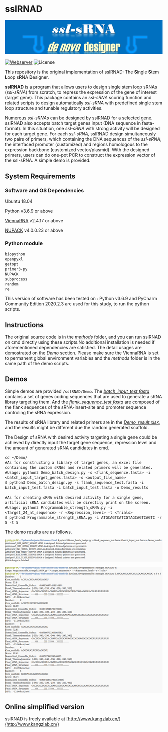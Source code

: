 # sslRNAD

![banner](https://github.com/hklz/sslRNAD/blob/main/img/sRNA.png)

[![Webserver](https://img.shields.io/badge/Webserver-available-blue)](http://www.kangzlab.cn/)
![License](https://img.shields.io/badge/License-MIT-orange)


This repository is the original implementation of sslRNAD: The **S**ingle **S**tem **L**oop s**R**NA **D**esigner.


**sslRNAD** is a program that allows users to design single stem loop sRNAs (*ssl-sRNA*) from scratch, to repress the expression of the gene of interest (target gene). This package contains an *ssl-sRNA* scoring function and related scripts to design automatically *ssl-sRNA* with predefined single stem loop structure and tunable regulatory activities. 

Numerous *ssl-sRNAs* can be designed by sslRNAD for a selected gene. sslRNAD also accepts batch target genes input (DNA sequence in fasta-format). In this situation, one *ssl-sRNA* with strong activity will be designed for each target gene. For each *ssl-sRNA*, sslRNAD design simultaneously two pairs of primers, which containing the DNA sequences of the *ssl-sRNA*, the interfaced promoter (customized) and regions homologous to the expression backbone (customized vector/plasmid). With the designed primers, users can do one-pot PCR to construct the expression vector of the ssl-sRNA. A simple demo is provided. 

## System Requirements

### Software and OS Dependencies

Ubuntu 18.04

Python v3.6.9 or above

[ViennaRNA](https://www.tbi.univie.ac.at/RNA/#download) v2.4.17 or above

[NUPACK](http://www.nupack.org/downloads) v4.0.0.23 or above

### Python module
```
biopython
openpyxl
getopt
primer3-py
NUPACK
subprocess
random
re
```

This version of software has been tested on : Python v3.6.9 and PyCharm Community Edition 2020.2.3 are used for this study, to run the python scripts.

## Instructions

The original source code is in the [*methods*](https://github.com/hklz/sslRNAD/tree/main/methods) folder, and you can run sslRNAD on cmd directly using these scripts.No additional installation is needed if aforementioned dependencies are satisfied. The detail usages are demostrated on the *Demo*  section. Please make sure the ViennaRNA is set to permanent global environment variables and the *methods*  folder is in the same path of the demo scripts.

## Demos
Simple demos are provided ```/sslRNAD/Demo```.
The [*batch_input_test.fasta*](https://github.com/hklz/sslRNAD/blob/main/Demo/batch_input_test.fasta) contains a set of genes coding sequences that are used to generate a sRNA library targeting them. And the [*flank_sequence_test.fasta*](https://github.com/hklz/sslRNAD/blob/main/Demo/flank_sequence_test.fasta) are composed of the flank sequences of the sRNA-insert-site and promoter sequence controling the sRNA expression.

The results of sRNA library and related primers are in the [*Demo_result.xlsx*](https://github.com/hklz/sslRNAD/blob/main/Demo/Demo_results.xlsx), and the results might be different due the random generated scaffold.

The Design of sRNA with desired activity targeting a single gene could be achieved by directly input the target gene sequence, repression level and the amount of generated sRNA candidates in cmd.

```
cd ~/Demo/
#As for constructing a library of target genes, an excel file containing the custom sRNAs and related primers will be generated.
#Usage: python3 Demo_batch_design.py -s <flank_sequence.fasta> -i <batch_input_target_genes.fasta> -o <output_file_name>
$ python3 Demo_batch_design.py -s flank_sequence_test.fasta -i batch_input_test.fasta -i batch_input_test.fasta -o Demo_results

#As for creating sRNA with desired activity for a single gene, artificial sRNA candidates will be directily print on the screen.
#Usage: python3 Programmable_strength_sRNA.py -i <Target_24_nt_sequence> -r <Repression_level> -t <Trials>
$ python3 Programmable_strength_sRNA.py -i ATGCAGTCATCGTAGCAGTCAGTC -r S -t 5
```
The demo results are as follows.


![image](https://github.com/hklz/sslRNAD/blob/main/img/Demo_output.png)


![image](https://github.com/hklz/sslRNAD/blob/main/img/Programmable_strength_sRNA_design.png)



## Online simplified version

sslRNAD is freely available at [http://www.kangzlab.cn/](http://www.kangzlab.cn/)

